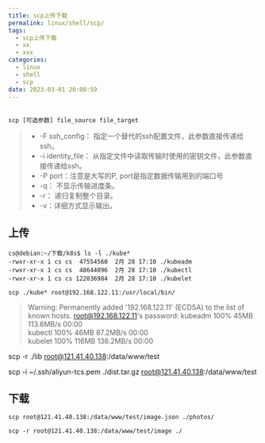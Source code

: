 ```yaml
---
title: scp上传下载
permalink: linux/shell/scp/
tags:
  - scp上传下载
  - xx
  - xxx
categories:
  - linux
  - shell
  - scp
date: 2023-03-01 20:08:59
---
```


## 

```
scp [可选参数] file_source file_target
```

>- -F ssh_config： 指定一个替代的ssh配置文件，此参数直接传递给ssh。
>- -i identity_file： 从指定文件中读取传输时使用的密钥文件，此参数直接传递给ssh。
>- -P port：注意是大写的P, port是指定数据传输用到的端口号
>- -q： 不显示传输进度条。
>- -r： 递归复制整个目录。
>- -v：详细方式显示输出。
>
>

<!--more-->



## 上传



```
cs@debian:~/下载/k8s$ ls -l ./kube*
-rwxr-xr-x 1 cs cs  47554560  2月 28 17:10 ./kubeadm
-rwxr-xr-x 1 cs cs  48644096  2月 28 17:10 ./kubectl
-rwxr-xr-x 1 cs cs 122036984  2月 28 17:10 ./kubelet

scp ./kube* root@192.168.122.11:/usr/local/bin/
```

>Warning: Permanently added '192.168.122.11' (ECDSA) to the list of known hosts.
>root@192.168.122.11's password: 
>kubeadm                                       100%   45MB 113.6MB/s   00:00    
>kubectl                                       100%   46MB  87.2MB/s   00:00    
>kubelet                                       100%  116MB 136.2MB/s   00:00    



scp -r ./lib root@121.41.40.138:/data/www/test

scp -i ~/.ssh/aliyun-tcs.pem ./dist.tar.gz root@121.41.40.138:/data/www/test



## 下载



```
scp root@121.41.40.138:/data/www/test/image.json ./photos/
```



```
scp -r root@121.41.40.138:/data/www/test/image ./
```

